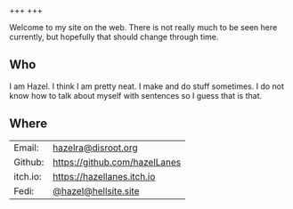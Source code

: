 +++
+++

Welcome to my site on the web. There is not really much to be seen here currently,
but hopefully that should change through time.

## Who

I am Hazel. I think I am pretty neat. I make and do stuff sometimes.
I do not know how to talk about myself with sentences so I guess that is that.

## Where

|          |                                                                          |
| -------- | ------------------------------------------------------------------------ |
| Email:   | [hazelra@disroot.org](mailto:hazelra@disroot.org)                        |
| Github:  | <https://github.com/hazelLanes>                                          |
| itch.io: | <https://hazellanes.itch.io>                                             |
| Fedi:    | <a rel="me" href="https://hellsite.site/@hazel">@hazel@hellsite.site</a> |
